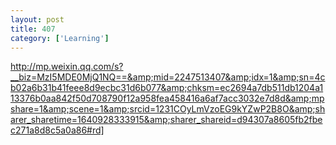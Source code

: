 ```yaml
---
layout: post
title: 407
category: ['Learning']
---
```


http://mp.weixin.qq.com/s?__biz=MzI5MDE0MjQ1NQ==&amp;mid=2247513407&amp;idx=1&amp;sn=4cb02a6b31b41feee8d9ecbc31d6b077&amp;chksm=ec2694a7db511db1204a113376b0aa842f50d708790f12a958fea458416a6af7acc3032e7d8d&amp;mpshare=1&amp;scene=1&amp;srcid=1231COyLmVzoEG9kYZwP2B8O&amp;sharer_sharetime=1640928333915&amp;sharer_shareid=d94307a8605fb2fbec271a8d8c5a0a86#rd]


